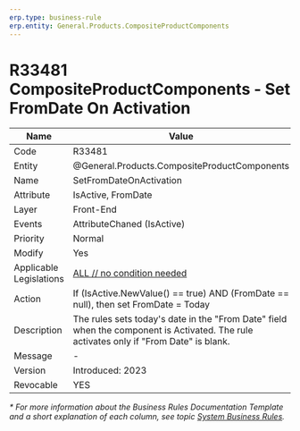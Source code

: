 ```yaml
---
erp.type: business-rule
erp.entity: General.Products.CompositeProductComponents
---
```


# R33481 CompositeProductComponents - Set FromDate On Activation

| Name | Value |
| ---- | ----- |
| Code | R33481 |
| Entity | @General.Products.CompositeProductComponents |
| Name | SetFromDateOnActivation |
| Attribute | IsActive, FromDate |
| Layer | Front-End |
| Events | AttributeChaned (IsActive) |
| Priority | Normal |
| Modify | Yes |
| Applicable Legislations | [ALL // no condition needed](xref:applicable-legislations) |
| Action | If (IsActive.NewValue() == true) AND (FromDate == null), then set FromDate = Today |
| Description| The rules sets today's date in the "From Date" field when the component is Activated. The rule activates only if "From Date" is blank. |  
| Message | - |
| Version | Introduced: 2023 |
| Revocable | YES |

*\* For more information about the Business Rules Documentation Template and a short explanation of each column, see
topic [System Business Rules](../templates/template-description-system-business-rules.md).*
